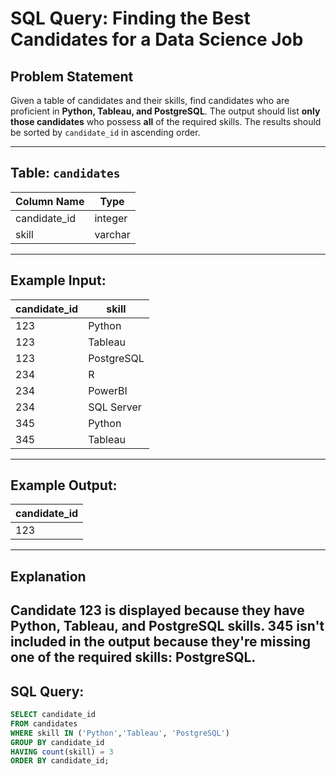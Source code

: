 # SQL Query: Finding the Best Candidates for a Data Science Job

## Problem Statement
Given a table of candidates and their skills, find candidates who are proficient in **Python, Tableau, and PostgreSQL**. The output should list **only those candidates** who possess **all** of the required skills. The results should be sorted by `candidate_id` in ascending order.

---

## Table: `candidates`
| Column Name   | Type    |
|--------------|---------|
| candidate_id | integer |
| skill        | varchar |

---

## Example Input:
| candidate_id | skill       |
|-------------|------------|
| 123         | Python      |
| 123         | Tableau     |
| 123         | PostgreSQL  |
| 234         | R           |
| 234         | PowerBI     |
| 234         | SQL Server  |
| 345         | Python      |
| 345         | Tableau     |

---

## Example Output:
| candidate_id | 
|-------------|
| 123         | 

---

## Explanation
Candidate 123 is displayed because they have Python, Tableau, and PostgreSQL skills. 345 isn't included in the output because they're missing one of the required skills: PostgreSQL.
---

## SQL Query:
```sql
SELECT candidate_id
FROM candidates
WHERE skill IN ('Python','Tableau', 'PostgreSQL')
GROUP BY candidate_id
HAVING count(skill) = 3
ORDER BY candidate_id;
